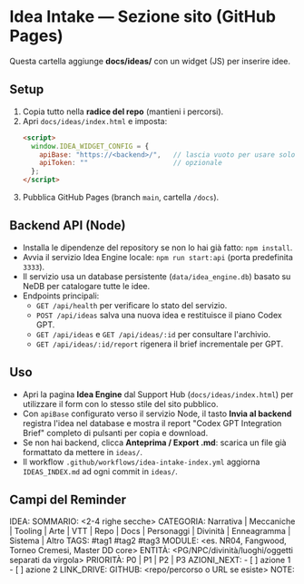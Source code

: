 # Idea Intake — Sezione sito (GitHub Pages)

Questa cartella aggiunge **docs/ideas/** con un widget (JS) per inserire idee.

## Setup
1. Copia tutto nella **radice del repo** (mantieni i percorsi).
2. Apri `docs/ideas/index.html` e imposta:
   ```html
   <script>
     window.IDEA_WIDGET_CONFIG = {
       apiBase: "https://<backend>/",   // lascia vuoto per usare solo export .md
       apiToken: ""                     // opzionale
     };
   </script>
   ```
3. Pubblica GitHub Pages (branch `main`, cartella `/docs`).

## Backend API (Node)
- Installa le dipendenze del repository se non lo hai già fatto: `npm install`.
- Avvia il servizio Idea Engine locale: `npm run start:api` (porta predefinita `3333`).
- Il servizio usa un database persistente (`data/idea_engine.db`) basato su NeDB per catalogare tutte le idee.
- Endpoints principali:
  - `GET /api/health` per verificare lo stato del servizio.
  - `POST /api/ideas` salva una nuova idea e restituisce il piano Codex GPT.
  - `GET /api/ideas` e `GET /api/ideas/:id` per consultare l'archivio.
  - `GET /api/ideas/:id/report` rigenera il brief incrementale per GPT.

## Uso
- Apri la pagina **Idea Engine** dal Support Hub (`docs/ideas/index.html`) per utilizzare il form con lo stesso stile del
  sito pubblico.
- Con `apiBase` configurato verso il servizio Node, il tasto **Invia al backend** registra l'idea nel database e mostra il
  report "Codex GPT Integration Brief" completo di pulsanti per copia e download.
- Se non hai backend, clicca **Anteprima / Export .md**: scarica un file già formattato da mettere in `ideas/`.
- Il workflow `.github/workflows/idea-intake-index.yml` aggiorna `IDEAS_INDEX.md` ad ogni commit in `ideas/`.

## Campi del Reminder
IDEA: <titolo breve>
SOMMARIO: <2-4 righe secche>
CATEGORIA: Narrativa | Meccaniche | Tooling | Arte | VTT | Repo | Docs | Personaggi | Divinità | Enneagramma | Sistema | Altro
TAGS: #tag1 #tag2 #tag3
MODULE: <es. NR04, Fangwood, Torneo Cremesi, Master DD core>
ENTITÀ: <PG/NPC/divinità/luoghi/oggetti separati da virgola>
PRIORITÀ: P0 | P1 | P2 | P3
AZIONI_NEXT: - [ ] azione 1  - [ ] azione 2
LINK_DRIVE: <URL se esiste>
GITHUB: <repo/percorso o URL se esiste>
NOTE: <altro>
